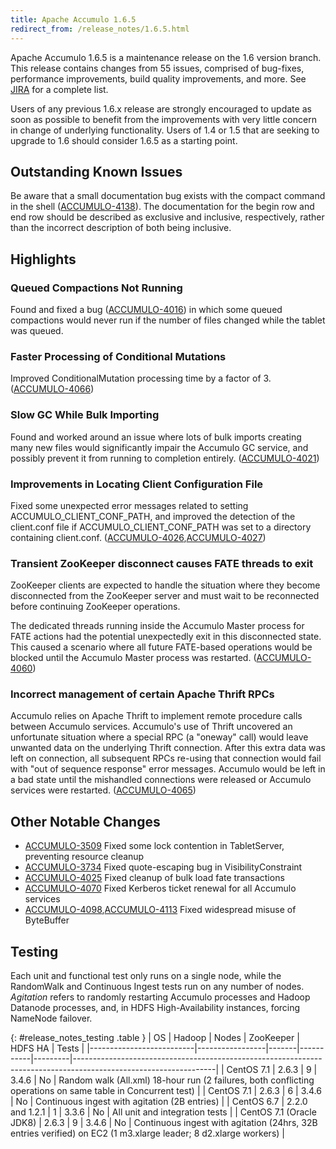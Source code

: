 ```yaml
---
title: Apache Accumulo 1.6.5
redirect_from: /release_notes/1.6.5.html
---
```


Apache Accumulo 1.6.5 is a maintenance release on the 1.6 version branch. This
release contains changes from 55 issues, comprised of bug-fixes, performance
improvements, build quality improvements, and more. See [JIRA][JIRA_165] for a
complete list.

Users of any previous 1.6.x release are strongly encouraged to update as soon as
possible to benefit from the improvements with very little concern in change of
underlying functionality. Users of 1.4 or 1.5 that are seeking to upgrade to 1.6
should consider 1.6.5 as a starting point.

## Outstanding Known Issues

Be aware that a small documentation bug exists with the compact command in the
shell ([ACCUMULO-4138][ACCUMULO-4138]). The documentation for the begin row and
end row should be described as exclusive and inclusive, respectively, rather
than the incorrect description of both being inclusive.

## Highlights

### Queued Compactions Not Running

Found and fixed a bug ([ACCUMULO-4016][ACCUMULO-4016]) in which some queued
compactions would never run if the number of files changed while the tablet was
queued.

### Faster Processing of Conditional Mutations

Improved ConditionalMutation processing time by a factor of 3.
([ACCUMULO-4066][ACCUMULO-4066])

### Slow GC While Bulk Importing

Found and worked around an issue where lots of bulk imports creating many new
files would significantly impair the Accumulo GC service, and possibly prevent
it from running to completion entirely. ([ACCUMULO-4021][ACCUMULO-4021])

### Improvements in Locating Client Configuration File

Fixed some unexpected error messages related to setting
ACCUMULO_CLIENT_CONF_PATH, and improved the detection of the client.conf file if
ACCUMULO_CLIENT_CONF_PATH was set to a directory containing client.conf.
([ACCUMULO-4026][ACCUMULO-4026],[ACCUMULO-4027][ACCUMULO-4027])

### Transient ZooKeeper disconnect causes FATE threads to exit

ZooKeeper clients are expected to handle the situation where they become
disconnected from the ZooKeeper server and must wait to be reconnected
before continuing ZooKeeper operations.

The dedicated threads running inside the Accumulo Master process for FATE
actions had the potential unexpectedly exit in this disconnected state.
This caused a scenario where all future FATE-based operations would
be blocked until the Accumulo Master process was restarted. ([ACCUMULO-4060][ACCUMULO-4060])

### Incorrect management of certain Apache Thrift RPCs

Accumulo relies on Apache Thrift to implement remote procedure calls between
Accumulo services. Accumulo's use of Thrift uncovered an unfortunate situation
where a special RPC (a "oneway" call) would leave unwanted data on the underlying
Thrift connection. After this extra data was left on connection, all subsequent RPCs
re-using that connection would fail with "out of sequence response" error messages.
Accumulo would be left in a bad state until the mishandled connections were released
or Accumulo services were restarted. ([ACCUMULO-4065][ACCUMULO-4065])

## Other Notable Changes

 * [ACCUMULO-3509][ACCUMULO-3509] Fixed some lock contention in TabletServer, preventing resource cleanup
 * [ACCUMULO-3734][ACCUMULO-3734] Fixed quote-escaping bug in VisibilityConstraint
 * [ACCUMULO-4025][ACCUMULO-4025] Fixed cleanup of bulk load fate transactions
 * [ACCUMULO-4070][ACCUMULO-4070] Fixed Kerberos ticket renewal for all Accumulo services
 * [ACCUMULO-4098][ACCUMULO-4098],[ACCUMULO-4113][ACCUMULO-4113] Fixed widespread misuse of ByteBuffer

## Testing

Each unit and functional test only runs on a single node, while the RandomWalk
and Continuous Ingest tests run on any number of nodes. *Agitation* refers to
randomly restarting Accumulo processes and Hadoop Datanode processes, and, in
HDFS High-Availability instances, forcing NameNode failover.

{: #release_notes_testing .table }
| OS                       | Hadoop          | Nodes | ZooKeeper | HDFS HA | Tests                                                                                                           |
|--------------------------|-----------------|-------|-----------|---------|-----------------------------------------------------------------------------------------------------------------|
| CentOS 7.1               | 2.6.3           | 9     | 3.4.6     | No      | Random walk (All.xml) 18-hour run (2 failures, both conflicting operations on same table in Concurrent test)    |
| CentOS 7.1               | 2.6.3           | 6     | 3.4.6     | No      | Continuous ingest with agitation (2B entries)                                                                   |
| CentOS 6.7               | 2.2.0 and 1.2.1 | 1     | 3.3.6     | No      | All unit and integration tests                                                                                  |
| CentOS 7.1 (Oracle JDK8) | 2.6.3           | 9     | 3.4.6     | No      | Continuous ingest with agitation (24hrs, 32B entries verified) on EC2 (1 m3.xlarge leader; 8 d2.xlarge workers) |


[JIRA_165]: https://issues.apache.org/jira/browse/ACCUMULO/fixforversion/12333674

[ACCUMULO-3509]: https://issues.apache.org/jira/browse/ACCUMULO-3509
[ACCUMULO-3734]: https://issues.apache.org/jira/browse/ACCUMULO-3734
[ACCUMULO-4016]: https://issues.apache.org/jira/browse/ACCUMULO-4016
[ACCUMULO-4021]: https://issues.apache.org/jira/browse/ACCUMULO-4021
[ACCUMULO-4025]: https://issues.apache.org/jira/browse/ACCUMULO-4025
[ACCUMULO-4026]: https://issues.apache.org/jira/browse/ACCUMULO-4026
[ACCUMULO-4027]: https://issues.apache.org/jira/browse/ACCUMULO-4027
[ACCUMULO-4060]: https://issues.apache.org/jira/browse/ACCUMULO-4060
[ACCUMULO-4065]: https://issues.apache.org/jira/browse/ACCUMULO-4065
[ACCUMULO-4066]: https://issues.apache.org/jira/browse/ACCUMULO-4066
[ACCUMULO-4070]: https://issues.apache.org/jira/browse/ACCUMULO-4070
[ACCUMULO-4098]: https://issues.apache.org/jira/browse/ACCUMULO-4098
[ACCUMULO-4113]: https://issues.apache.org/jira/browse/ACCUMULO-4113
[ACCUMULO-4138]: https://issues.apache.org/jira/browse/ACCUMULO-4138


